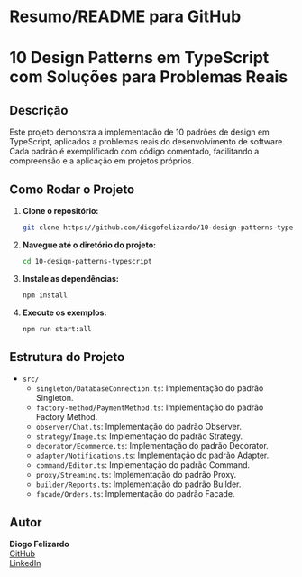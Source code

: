 
# Resumo/README para GitHub

# 10 Design Patterns em TypeScript com Soluções para Problemas Reais

## Descrição

Este projeto demonstra a implementação de 10 padrões de design em TypeScript, aplicados a problemas reais do desenvolvimento de software. Cada padrão é exemplificado com código comentado, facilitando a compreensão e a aplicação em projetos próprios.

## Como Rodar o Projeto

1. **Clone o repositório:**
   ```bash
   git clone https://github.com/diogofelizardo/10-design-patterns-typescript.git
   ```
2. **Navegue até o diretório do projeto:**
   ```bash
   cd 10-design-patterns-typescript
   ```
3. **Instale as dependências:**
   ```bash
   npm install
   ```
4. **Execute os exemplos:**
   ```bash
   npm run start:all
   ```

## Estrutura do Projeto

- `src/`
  - `singleton/DatabaseConnection.ts`: Implementação do padrão Singleton.
  - `factory-method/PaymentMethod.ts`: Implementação do padrão Factory Method.
  - `observer/Chat.ts`: Implementação do padrão Observer.
  - `strategy/Image.ts`: Implementação do padrão Strategy.
  - `decorator/Ecommerce.ts`: Implementação do padrão Decorator.
  - `adapter/Notifications.ts`: Implementação do padrão Adapter.
  - `command/Editor.ts`: Implementação do padrão Command.
  - `proxy/Streaming.ts`: Implementação do padrão Proxy.
  - `builder/Reports.ts`: Implementação do padrão Builder.
  - `facade/Orders.ts`: Implementação do padrão Facade.

## Autor

**Diogo Felizardo**  
[GitHub](https://github.com/diogofelizardo)  
[LinkedIn](https://www.linkedin.com/in/diogofelizardo/)